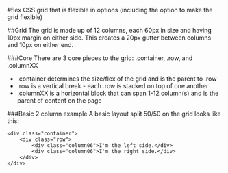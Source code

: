 #flex
CSS grid that is flexible in options (including the option to make the grid flexible)

##Grid
The grid is made up of 12 columns, each 60px in size and having 10px margin on either side. This creates a 20px gutter between columns and 10px on either end.

###Core
There are 3 core pieces to the grid: .container, .row, and .columnXX
 - .container determines the size/flex of the grid and is the parent to .row
 - .row is a vertical break - each .row is stacked on top of one another
 - .columnXX is a horizontal block that can span 1-12 column(s) and is the parent of content on the page

###Basic 2 column example
A basic layout split 50/50 on the grid looks like this:

	<div class="container">
		<div class="row">
			<div class="column06">I'm the left side.</div>
			<div class="column06">I'm the right side.</div>
		</div>
	</div>